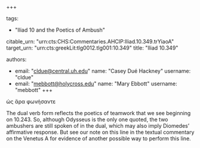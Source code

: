 +++

tags:
- "Iliad 10 and the Poetics of Ambush"

citable_urn: "urn:cts:CHS:Commentaries.AHCIP:Iliad.10.349.trYiaoA"
target_urn: "urn:cts:greekLit:tlg0012.tlg001:10.349"
title: "Iliad 10.349"

authors:
- email: "cldue@central.uh.edu"
  name: "Casey Dué Hackney"
  username: "cldue"
- email: "mebbott@holycross.edu"
  name: "Mary Ebbott"
  username: "mebbott"
+++

<p>ὡς ἄρα φωνήσαντε</p><p>The dual verb form reflects the poetics of teamwork that we see beginning on 10.243. So, although Odysseus is the only one quoted, the two ambushers are still spoken of in the dual, which may also imply Diomedes’ affirmative response. But see our note on this line in the textual commentary on the Venetus A for evidence of another possible way to perform this line.   </p>